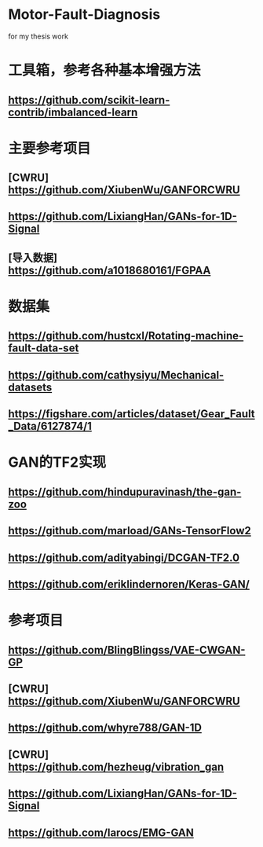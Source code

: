 # Motor-Fault-Diagnosis
for my thesis work
# 工具箱，参考各种基本增强方法
## https://github.com/scikit-learn-contrib/imbalanced-learn
# 主要参考项目
## [CWRU] https://github.com/XiubenWu/GANFORCWRU
## https://github.com/LixiangHan/GANs-for-1D-Signal
## [导入数据] https://github.com/a1018680161/FGPAA
# 数据集
## https://github.com/hustcxl/Rotating-machine-fault-data-set
## https://github.com/cathysiyu/Mechanical-datasets
## https://figshare.com/articles/dataset/Gear_Fault_Data/6127874/1
# GAN的TF2实现
## https://github.com/hindupuravinash/the-gan-zoo
## https://github.com/marload/GANs-TensorFlow2
## https://github.com/adityabingi/DCGAN-TF2.0
## https://github.com/eriklindernoren/Keras-GAN/
# 参考项目
## https://github.com/BlingBlingss/VAE-CWGAN-GP
## [CWRU] https://github.com/XiubenWu/GANFORCWRU
## https://github.com/whyre788/GAN-1D 
## [CWRU] https://github.com/hezheug/vibration_gan
## https://github.com/LixiangHan/GANs-for-1D-Signal
## https://github.com/larocs/EMG-GAN


